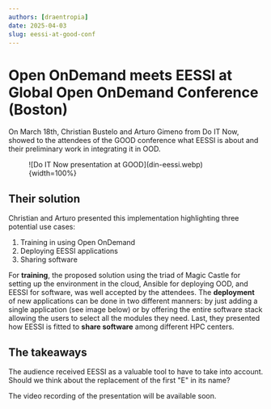 ```yaml
---
authors: [draentropia]
date: 2025-04-03
slug: eessi-at-good-conf
---
```


# Open OnDemand meets EESSI at Global Open OnDemand Conference (Boston)

On March 18th, Christian Bustelo and Arturo Gimeno from Do IT Now, showed to the attendees of the GOOD conference what EESSI is about and their preliminary work in integrating it in OOD. 

<figure markdown="span">
![Do IT Now presentation at GOOD](din-eessi.webp){width=100%}
</figure>

<!-- more -->

## Their solution

Christian and Arturo presented this implementation highlighting three potential use cases:
1. Training in using Open OnDemand
2. Deploying EESSI applications
3. Sharing software

For **training**, the proposed solution using the triad of Magic Castle for setting up the environment in the cloud, Ansible for deploying OOD, and EESSI for software, was well accepted by the attendees. The **deployment** of new applications can be done in two different manners: by just adding a single application (see image below) or by offering the entire software stack allowing the users to select all the modules they need. Last, they presented how EESSI is fitted to **share software** among different HPC centers.

## The takeaways

The audience received EESSI as a valuable tool to have to take into account. Should we think about the replacement of the first "E" in its name?

The video recording of the presentation will be available soon.